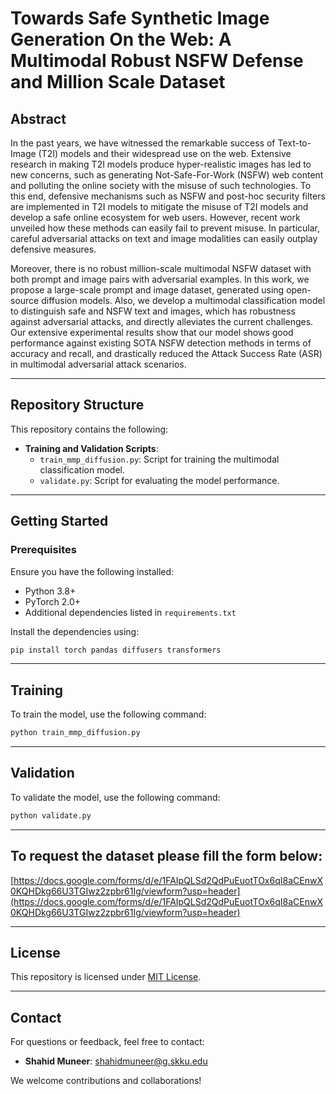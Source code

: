 

# Towards Safe Synthetic Image Generation On the Web: A Multimodal Robust NSFW Defense and Million Scale Dataset

## Abstract
In the past years, we have witnessed the remarkable success of Text-to-Image (T2I) models and their widespread use on the web. Extensive research in making T2I models produce hyper-realistic images has led to new concerns, such as generating Not-Safe-For-Work (NSFW) web content and polluting the online society with the misuse of such technologies. To this end, defensive mechanisms such as NSFW and post-hoc security filters are implemented in T2I models to mitigate the misuse of T2I models and develop a safe online ecosystem for web users. However, recent work unveiled how these methods can easily fail to prevent misuse. In particular, careful adversarial attacks on text and image modalities can easily outplay defensive measures.

Moreover, there is no robust million-scale multimodal NSFW dataset with both prompt and image pairs with adversarial examples. In this work, we propose a large-scale prompt and image dataset, generated using open-source diffusion models. Also, we develop a multimodal classification model to distinguish safe and NSFW text and images, which has robustness against adversarial attacks, and directly alleviates the current challenges. Our extensive experimental results show that our model shows good performance against existing SOTA NSFW detection methods in terms of accuracy and recall, and drastically reduced the Attack Success Rate (ASR) in multimodal adversarial attack scenarios.

---

## Repository Structure

This repository contains the following:

- **Training and Validation Scripts**:
  - `train_mmp_diffusion.py`: Script for training the multimodal classification model.
  - `validate.py`: Script for evaluating the model performance.

---

## Getting Started

### Prerequisites
Ensure you have the following installed:
- Python 3.8+
- PyTorch 2.0+
- Additional dependencies listed in `requirements.txt`

Install the dependencies using:
```bash
pip install torch pandas diffusers transformers
```

---

## Training
To train the model, use the following command:
```bash
python train_mmp_diffusion.py
```

---

## Validation
To validate the model, use the following command:
```bash
python validate.py
```

---

## To request the dataset please fill the form below:
[https://docs.google.com/forms/d/e/1FAIpQLSd2QdPuEuotTOx6qI8aCEnwX0KQHDkg66U3TGIwz2zpbr61Ig/viewform?usp=header](https://docs.google.com/forms/d/e/1FAIpQLSd2QdPuEuotTOx6qI8aCEnwX0KQHDkg66U3TGIwz2zpbr61Ig/viewform?usp=header)

---

## License
This repository is licensed under [MIT License](LICENSE).

---

## Contact
For questions or feedback, feel free to contact:
- **Shahid Muneer**: [shahidmuneer@g.skku.edu](mailto:shahidmuneer@g.skku.edu)

We welcome contributions and collaborations!
